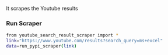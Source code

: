 It scrapes the Youtube results


### Run Scraper
```sh
from youtube_search_result_scraper import *
link="https://www.youtube.com/results?search_query=ms+excel"
data=run_pypi_scraper(link)
```